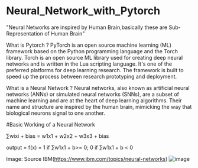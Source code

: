 # Neural_Network_with_Pytorch
"Neural Networks are inspired by Human Brain,basically these are Sub-Representation of Human Brain"

What is Pytorch ?
PyTorch is an open source machine learning (ML) framework based on the Python programming language and the Torch library. Torch is an open source ML library used for creating deep neural networks and is written in the Lua scripting language. It's one of the preferred platforms for deep learning research. The framework is built to speed up the process between research prototyping and deployment.

What is a Neural Network ?
Neural networks, also known as artificial neural networks (ANNs) or simulated neural networks (SNNs), are a subset of machine learning and are at the heart of deep learning algorithms. Their name and structure are inspired by the human brain, mimicking the way that biological neurons signal to one another.

#Basic Working of a Neural Network

∑wixi + bias = w1x1 + w2x2 + w3x3 + bias

output = f(x) = 1 if ∑w1x1 + b>= 0; 0 if ∑w1x1 + b < 0

Image:
Source IBM(https://www.ibm.com/topics/neural-networks)
![image](https://github.com/prabhintern/Neural_Network_with_Pytorch/assets/141141575/661da73a-e14a-4c2e-bad0-c9682649a3c2)




